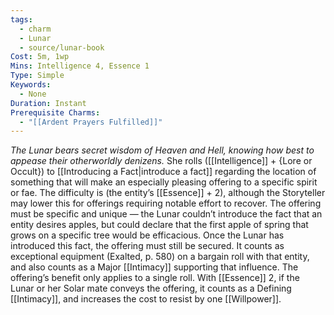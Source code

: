 ```yaml
---
tags:
  - charm
  - Lunar
  - source/lunar-book
Cost: 5m, 1wp
Mins: Intelligence 4, Essence 1
Type: Simple
Keywords:
  - None
Duration: Instant
Prerequisite Charms:
  - "[[Ardent Prayers Fulfilled]]"
---
```

*The Lunar bears secret wisdom of Heaven and Hell, knowing how best to appease their otherworldly denizens.*
She rolls ([[Intelligence]] + {Lore or Occult}) to [[Introducing a Fact|introduce a fact]] regarding the location of something that will make an especially pleasing offering to a specific spirit or fae. The difficulty is (the entity’s [[Essence]] + 2), although the Storyteller may lower this for offerings requiring notable effort to recover. The offering must be specific and unique — the Lunar couldn’t introduce the fact that an entity desires apples, but could declare that the first apple of spring that grows on a specific tree would be efficacious. 
Once the Lunar has introduced this fact, the offering must still be secured. It counts as exceptional equipment (Exalted, p. 580) on a bargain roll with that entity, and also counts as a Major [[Intimacy]] supporting that influence. The offering’s benefit only applies to a single roll. 
With [[Essence]] 2, if the Lunar or her Solar mate conveys the offering, it counts as a Defining [[Intimacy]], and increases the cost to resist by one [[Willpower]].